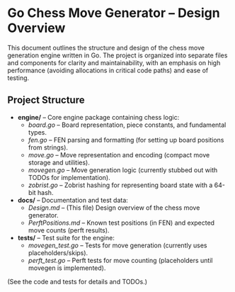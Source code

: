 # Go Chess Move Generator – Design Overview

This document outlines the structure and design of the chess move generation engine written in Go. The project is organized into separate files and components for clarity and maintainability, with an emphasis on high performance (avoiding allocations in critical code paths) and ease of testing.

## Project Structure
- **engine/** – Core engine package containing chess logic:
  - *board.go* – Board representation, piece constants, and fundamental types.
  - *fen.go* – FEN parsing and formatting (for setting up board positions from strings).
  - *move.go* – Move representation and encoding (compact move storage and utilities).
  - *movegen.go* – Move generation logic (currently stubbed out with TODOs for implementation).
  - *zobrist.go* – Zobrist hashing for representing board state with a 64-bit hash.
- **docs/** – Documentation and test data:
  - *Design.md* – (This file) Design overview of the chess move generator.
  - *PerftPositions.md* – Known test positions (in FEN) and expected move counts (perft results).
- **tests/** – Test suite for the engine:
  - *movegen_test.go* – Tests for move generation (currently uses placeholders/skips).
  - *perft_test.go* – Perft tests for move counting (placeholders until movegen is implemented).

(See the code and tests for details and TODOs.)
